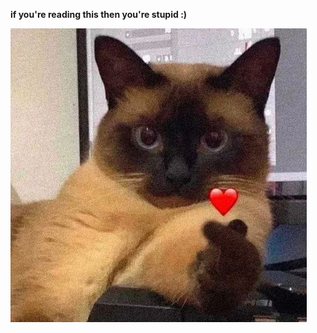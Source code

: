 **if you're reading this then you're stupid :)**

![catheart full](https://github.com/ggesm/hehe/blob/a43d2c4ebc1e3ff44ebaaaa6910b09ca8a2fa19d/catheart.jpg)

